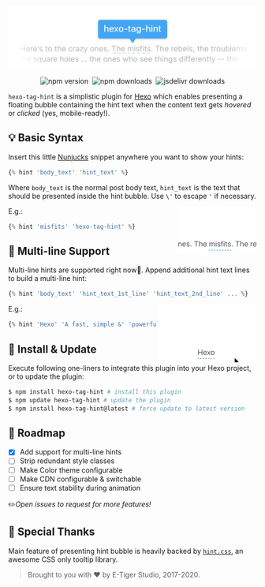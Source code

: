 ![hero](hero.png)

<p align="center">
  <img src="https://badge.fury.io/js/hexo-tag-hint.svg" href="https://badge.fury.io/js/hexo-tag-hint" alt="npm version"/>&nbsp;
  <img alt="npm downloads" src="https://img.shields.io/npm/dt/hexo-tag-hint" href="https://badge.fury.io/js/hexo-tag-hint">&nbsp;
  <img src="https://data.jsdelivr.com/v1/package/npm/hexo-tag-hint/badge/all?style=rounded" href="https://www.jsdelivr.com/package/npm/hexo-tag-hint" alt="jsdelivr downloads"/>
</p>

`hexo-tag-hint` is a simplistic plugin for [Hexo](https://hexo.io) which enables presenting a floating bubble containing the hint text when the content text gets *hovered* or *clicked* (yes, mobile-ready!).

## 💡 Basic Syntax

Insert this little [Nunjucks](https://github.com/mozilla/nunjucks) snippet anywhere you want to show your hints:

```js
{% hint 'body_text' 'hint_text' %}
```

Where `body_text` is the normal post body text, `hint_text` is the text that should be presented inside the hint bubble. Use `\'` to escape `'` if necessary.

<img src="single-line-screencast.gif" alt="Plugin single-line screencast" title="Plugin single-line screencast" align="right" width="159" height="95" />

E.g.:

```js
{% hint 'misfits' 'hexo-tag-hint' %}
```

## 📖 Multi-line Support

Multi-line hints are supported right now🎉. Append additional hint text lines to build a multi-line hint:

```js
{% hint 'body_text' 'hint_text_1st_line' 'hint_text_2nd_line' ... %}
```

<img src="multi-line-screencast.gif" alt="Plugin multi-line screencast" title="Plugin multi-line screencast" align="right" width="201" height="117" />

E.g.:

```js
{% hint 'Hexo' 'A fast, simple &' 'powerful blog framework' %}
```

## 🔌 Install & Update

Execute following one-liners to integrate this plugin into your Hexo project, or to update the plugin:

```bash
$ npm install hexo-tag-hint # install this plugin
$ npm update hexo-tag-hint # update the plugin
$ npm install hexo-tag-hint@latest # force update to latest version
```

## 🚀 Roadmap

- [x] Add support for multi-line hints
- [ ] Strip redundant style classes
- [ ] Make Color theme configurable
- [ ] Make CDN configurable & switchable
- [ ] Ensure text stability during animation

✏️*Open issues to request for more features!*

## 🙌 Special Thanks

Main feature of presenting hint bubble is heavily backed by [`hint.css`](https://github.com/chinchang/hint.css), an awesome CSS only tooltip library.

> Brought to you with ❤️ by E-Tiger Studio, 2017-2020. 
